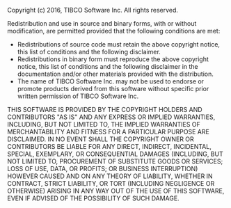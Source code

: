 Copyright (c) 2016, TIBCO Software Inc.
All rights reserved.

Redistribution and use in source and binary forms, with or without 
modification, are permitted provided that the following conditions are 
met:
  * Redistributions of source code must retain the above copyright notice, 
this list of conditions and the following disclaimer. 
  * Redistributions in binary form must reproduce the above copyright 
notice, this list of conditions and the following disclaimer in the 
documentation and/or other materials provided with the distribution.
  * The name of TIBCO Software Inc. may not be used to endorse or promote 
products derived from this software without specific prior written 
permission of TIBCO Software Inc.   

THIS SOFTWARE IS PROVIDED BY THE COPYRIGHT HOLDERS AND CONTRIBUTORS "AS 
IS" AND ANY EXPRESS OR IMPLIED WARRANTIES, INCLUDING, BUT NOT LIMITED TO, 
THE IMPLIED WARRANTIES OF MERCHANTABILITY AND FITNESS FOR A PARTICULAR 
PURPOSE ARE DISCLAIMED. IN NO EVENT SHALL THE COPYRIGHT OWNER OR 
CONTRIBUTORS BE LIABLE FOR ANY DIRECT, INDIRECT, INCIDENTAL, SPECIAL, 
EXEMPLARY, OR CONSEQUENTIAL DAMAGES (INCLUDING, BUT NOT LIMITED TO, 
PROCUREMENT OF SUBSTITUTE GOODS OR SERVICES; LOSS OF USE, DATA, OR 
PROFITS; OR BUSINESS INTERRUPTION) HOWEVER CAUSED AND ON ANY THEORY OF
LIABILITY, WHETHER IN CONTRACT, STRICT LIABILITY, OR TORT (INCLUDING 
NEGLIGENCE OR OTHERWISE) ARISING IN ANY WAY OUT OF THE USE OF THIS 
SOFTWARE, EVEN IF ADVISED OF THE POSSIBILITY OF SUCH DAMAGE.
